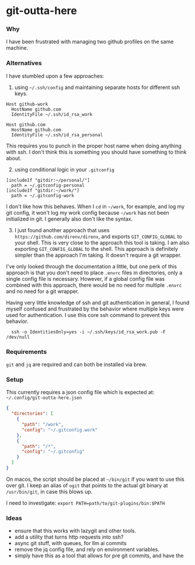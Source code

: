 # git-outta-here

### Why
I have been frustrated with managing two github profiles on the same machine.

### Alternatives
I have stumbled upon a few approaches:
1) using `~/.ssh/config` and maintaining separate hosts for different ssh keys.
```
Host github-work
  HostName github.com
  IdentityFile ~/.ssh/id_rsa_work 

Host github.com
  HostName github.com
  IdentityFile ~/.ssh/id_rsa_personal
```
This requires you to punch in the proper host name when doing anything with ssh. I don't think this is something you should have something to think about.

2) using conditional logic in your `.gitconfig`
```
[includeIf "gitdir:~/personal/"]
  path = ~/.gitconfig-personal
[includeIf "gitdir:~/work/"]
  path = ~/.gitconfig-work
```
I don't like how this behaves. When I `cd` in `~/work`, for example, and log my git config, it won't log my work config because `~/work` has not been initialized in git.
I generally also don't like the syntax.

3) I just found another approach that uses `https://github.com/direnv/direnv`, and exports `GIT_CONFIG_GLOBAL` to your shell. This is very close to the approach this tool is taking. I am also exporting `GIT_CONFIG_GLOBAL` to the shell. This approach is definitely simpler than the approach I'm taking. It doesn't require a git wrapper.

I've only looked through the documentation a little, but one perk of this approach is that you don't need to place `.envrc` files in directories, only a single config file is necessary. However, if a global config file was combined with this approach, there would be no need for multiple `.envrc` and no need for a git wrapper.

Having very little knowledge of ssh and git authentication in general, I found myself confused and frustrated by the behavior where multiple keys were used for authentication.
I use this core ssh command to prevent this behavior.
```shell
  ssh -o IdentitiesOnly=yes -i ~/.ssh/keys/id_rsa_work.pub -F /dev/null

```
### Requirements
`git` and `jq` are required and can both be installed via brew.

### Setup
This currently requires a json config file which is expected at:
`~/.config/git-outta-here.json`

```json
{
  "directories": [
    {
      "path": "/work",
      "config": "~/.gitconfig.work"
    },
    {
      "path": "/*",
      "config": "~/.gitconfig"
    }
  ]
}
```

On macos, the script should be placed at `~/bin/git` if you want to use this over git.
I keep an alias of `ogit` that points to the actual git binary at `/usr/bin/git`, in case this blows up.

I need to investigate: 
`export PATH=path/to/git-plugins/bin:$PATH`

### Ideas
- ensure that this works with lazygit and other tools.
- add a utility that turns http requests into ssh?
- async git stuff, with queues, for llm ai commits
- remove the jq config file, and rely on environment variables.
- simply have this as a tool that allows for pre git commits, and have the 
